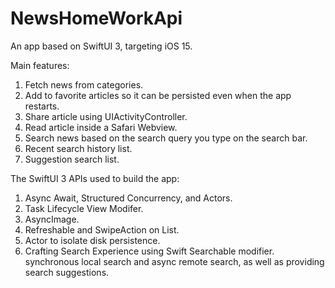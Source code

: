 # NewsHomeWorkApi

An app based on SwiftUI 3, targeting iOS 15.

Main features:
1. Fetch news from categories.
2. Add to favorite articles so it can be persisted even when the app restarts.
3. Share article using UIActivityController.
4. Read article inside a Safari Webview.
5. Search news based on the search query you type on the search bar.
6. Recent search history list.
7. Suggestion search list.



The SwiftUI 3 APIs used to build the app:
1. Async Await, Structured Concurrency, and Actors.
2. Task Lifecycle View Modifer.
3. AsyncImage.
4. Refreshable and SwipeAction on List.
6. Actor to isolate disk persistence.
7. Crafting Search Experience using Swift Searchable modifier. synchronous local search and async remote search, as well as providing search suggestions.
